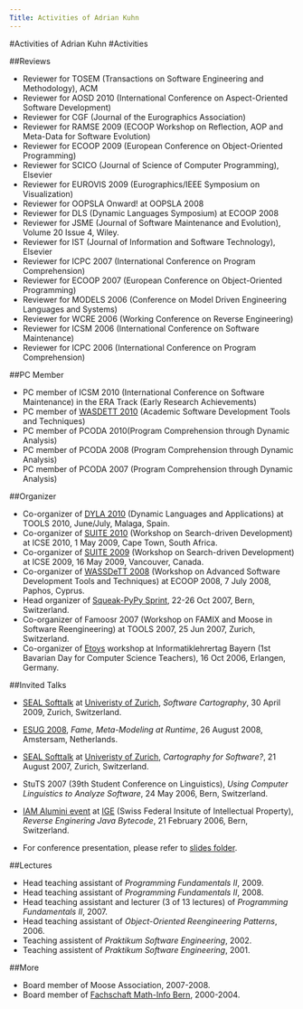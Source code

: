 ```yaml
---
Title: Activities of Adrian Kuhn
---
```

#Activities of Adrian Kuhn
#Activities

##Reviews


-  Reviewer for TOSEM (Transactions on Software Engineering and Methodology), ACM
-  Reviewer for AOSD 2010 (International Conference on Aspect-Oriented Software Development)
-  Reviewer for CGF (Journal of the Eurographics Association)
-  Reviewer for RAMSE 2009 (ECOOP Workshop on Reflection, AOP and Meta-Data for Software Evolution)
-  Reviewer for ECOOP 2009 (European Conference on Object-Oriented Programming)
-  Reviewer for SCICO (Journal of Science of Computer Programming), Elsevier
-  Reviewer for EUROVIS 2009 (Eurographics/IEEE Symposium on Visualization)
-  Reviewer for OOPSLA Onward! at OOPSLA 2008
-  Reviewer for DLS (Dynamic Languages Symposium) at ECOOP 2008
-  Reviewer for JSME (Journal of Software Maintenance and Evolution), Volume 20 Issue 4, Wiley.
-  Reviewer for IST (Journal of Information and Software Technology), Elsevier
-  Reviewer for ICPC 2007 (International Conference on Program Comprehension)
-  Reviewer for ECOOP 2007 (European Conference on Object-Oriented Programming)
-  Reviewer for MODELS 2006 (Conference on Model Driven Engineering Languages and Systems)
-  Reviewer for WCRE 2006 (Working Conference on Reverse Engineering)
-  Reviewer for ICSM 2006 (International Conference on Software Maintenance)
-  Reviewer for ICPC 2006 (International Conference on Program Comprehension)

##PC Member


-  PC member of ICSM 2010 (International Conference on Software Maintenance) in the ERA Track (Early Research Achievements)
-  PC member of [WASDETT 2010](http://www.info.fundp.ac.be/wasdett2010/) (Academic Software Development Tools and Techniques) 
-  PC member of PCODA 2010(Program Comprehension through Dynamic Analysis)
-  PC member of PCODA 2008 (Program Comprehension through Dynamic Analysis)
-  PC member of PCODA 2007 (Program Comprehension through Dynamic Analysis)

##Organizer


-  Co-organizer of [DYLA 2010](%base_url%/wiki/events/dyla2010) (Dynamic Languages and Applications) at TOOLS 2010, June/July, Malaga, Spain.
-  Co-organizer of [SUITE 2010](%base_url%/wiki/events/suite2010) (Workshop on Search-driven Development) at ICSE 2010, 1 May 2009, Cape Town, South Africa.
-  Co-organizer of [SUITE 2009](%base_url%/wiki/events/suite2009) (Workshop on Search-driven Development) at ICSE 2009, 16 May 2009, Vancouver, Canada.
-  Co-organizer of [WASSDeTT 2008](%base_url%/wiki/events/wasdett2008) (Workshop on Advanced Software Development Tools and Techniques) at ECOOP 2008, 7 July 2008, Paphos, Cyprus.
-  Head organizer of [Squeak-PyPy Sprint](%base_url%/wiki/events/pypysprint), 22-26 Oct 2007, Bern, Switzerland. 
-  Co-organizer of Famoosr 2007 (Workshop on FAMIX and Moose in Software Reengineering) at TOOLS 2007, 25 Jun 2007, Zurich, Switzerland.
-  Co-organizer of [Etoys](http://wiki.laptop.org/go/Etoys) workshop at Informatiklehrertag Bayern (1st Bavarian Day for Computer Science Teachers), 16 Oct 2006, Erlangen, Germany.

##Invited Talks


-  [SEAL Softtalk](http://seal.ifi.uzh.ch/softtalks/) at [Univeristy of Zurich](http://seal.ifi.uzh.ch/), <i>Software Cartography</i>, 30 April 2009, Zurich, Switzerland.
-  [ESUG 2008](http://www.esug.org/Conferences/2008), <i>Fame, Meta-Modeling at Runtime</i>, 26 August 2008, Amstersam, Netherlands.
-  [SEAL Softtalk](http://seal.ifi.uzh.ch/softtalks/) at [Univeristy of Zurich](http://seal.ifi.uzh.ch/), <i>Cartography for Software?</i>, 21 August 2007, Zurich, Switzerland.
-  StuTS 2007 (39th Student Conference on Linguistics), <i>Using Computer Linguistics to Analyze Software</i>, 24 May 2006, Bern, Switzerland. 
-  [IAM Alumini event](http://www.iam.unibe.ch/alumni/events/ftwevent.2005-10-20.8849111720) at [IGE](http://www.ige.ch/) (Swiss Federal Insitute of Intellectual Property), <i>Reverse Enginering Java Bytecode</i>, 21 February 2006, Bern, Switzerland.


-  For conference presentation, please refer to [slides folder](http://www.iam.unibe.ch/~akuhn/s).

##Lectures


-  Head teaching assistant of <i>Programming Fundamentals II</i>, 2009.
-  Head teaching assistant of <i>Programming Fundamentals II</i>, 2008.
-  Head teaching assistant and lecturer (3 of 13 lectures) of <i>Programming Fundamentals II</i>, 2007.
-  Head teaching assistant of <i>Object-Oriented Reengineering Patterns</i>, 2006.
-  Teaching assistent of <i>Praktikum Software Engineering</i>, 2002.
-  Teaching assistent of <i>Praktikum Software Engineering</i>, 2001.

##More


-  Board member of Moose Association, 2007-2008.
-  Board member of [Fachschaft Math-Info Bern](http://www.mib.unibe.ch), 2000-2004.
